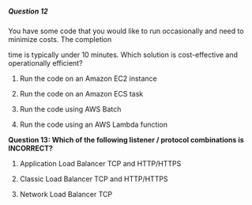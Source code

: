 ##### Question 12

You have some code that you would like to run occasionally and need to minimize
costs. The completion

time is typically under 10 minutes. Which solution is cost-effective and
operationally efficient?

1. Run the code on an Amazon EC2 instance

2. Run the code on an Amazon ECS task

3. Run the code using AWS Batch

4. Run the code using an AWS Lambda function

**Question 13: Which of the following listener / protocol combinations is
INCORRECT?**

1. Application Load Balancer TCP and HTTP/HTTPS

2. Classic Load Balancer TCP and HTTP/HTTPS

3. Network Load Balancer TCP

